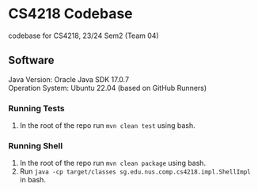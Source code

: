 # CS4218 Codebase
codebase for CS4218, 23/24 Sem2 (Team 04)

## Software
Java Version: Oracle Java SDK 17.0.7 \
Operation System: Ubuntu 22.04 (based on GitHub Runners)

### Running Tests
1. In the root of the repo run
`mvn clean test`
using bash.

### Running Shell
1. In the root of the repo run 
`mvn clean package` 
using bash.
2. Run `java -cp target/classes sg.edu.nus.comp.cs4218.impl.ShellImpl` in bash.
